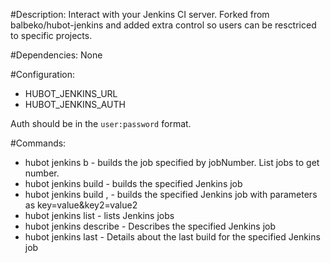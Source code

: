 #Description:
 Interact with your Jenkins CI server. Forked from  balbeko/hubot-jenkins and added extra control so users can be resctriced to specific projects.

#Dependencies:
 None

#Configuration:
* HUBOT_JENKINS_URL
* HUBOT_JENKINS_AUTH

Auth should be in the `user:password` format.

#Commands:
* hubot jenkins b <jobNumber> - builds the job specified by jobNumber. List jobs to get number.
* hubot jenkins build <job> - builds the specified Jenkins job
* hubot jenkins build <job>, <params> - builds the specified Jenkins job with parameters as key=value&key2=value2
* hubot jenkins list <filter> - lists Jenkins jobs
* hubot jenkins describe <job> - Describes the specified Jenkins job
* hubot jenkins last <job> - Details about the last build for the specified Jenkins job
